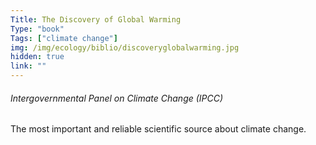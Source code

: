 ```yaml
---
Title: The Discovery of Global Warming
Type: "book"
Tags: ["climate change"]
img: /img/ecology/biblio/discoveryglobalwarming.jpg
hidden: true
link: ""
---
```


###### Intergovernmental Panel on Climate Change (IPCC)

The most important and reliable scientific source about climate change.